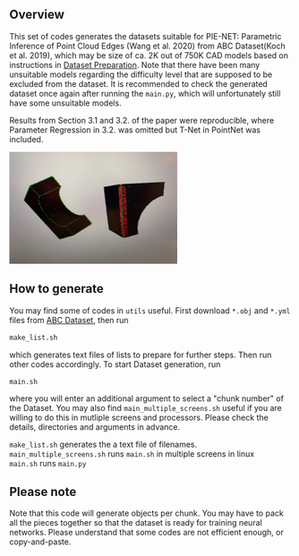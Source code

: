 ## Overview
This set of codes generates the datasets suitable for PIE-NET: Parametric Inference of Point Cloud Edges (Wang et al. 2020) from ABC Dataset(Koch et al. 2019), which may be size of ca. 2K out of 750K CAD models based on instructions in [Dataset Preparation](https://github.com/wangxiaogang866/PIE-NET). Note that there have been many unsuitable models regarding the difficulty level that are supposed to be excluded from the dataset. It is recommended to check the generated dataset once again after running the `main.py`, which will unfortunately still have some unsuitable models. 

Results from Section 3.1 and 3.2. of the paper were reproducible, where Parameter Regression in 3.2. was omitted but T-Net in PointNet was included.

<img src="https://github.com/hvkwak/PIE-NET_Dataset_Preparation/blob/master/IMG_9164.jpg" width="300" height="200">


## How to generate
You may find some of codes in `utils` useful. First download `*.obj` and `*.yml` files from [ABC Dataset](https://deep-geometry.github.io/abc-dataset/), then run 
```bash
make_list.sh
```
which generates text files of lists to prepare for further steps. Then run other codes accordingly. To start Dataset generation, run
```bash
main.sh
```
where you will enter an additional argument to select a "chunk number" of the Dataset. You may also find `main_multiple_screens.sh` useful if you are willing to do this in mutliple screens and processors. Please check the details, directories and arguments in advance. <br />

`make_list.sh` generates the a text file of filenames. <br />
`main_multiple_screens.sh` runs `main.sh` in multiple screens in linux <br />
`main.sh` runs `main.py` <br />

## Please note
Note that this code will generate objects per chunk. You may have to pack all the pieces together so that the dataset is ready for training neural networks. Please understand that some codes are not efficient enough, or copy-and-paste.
